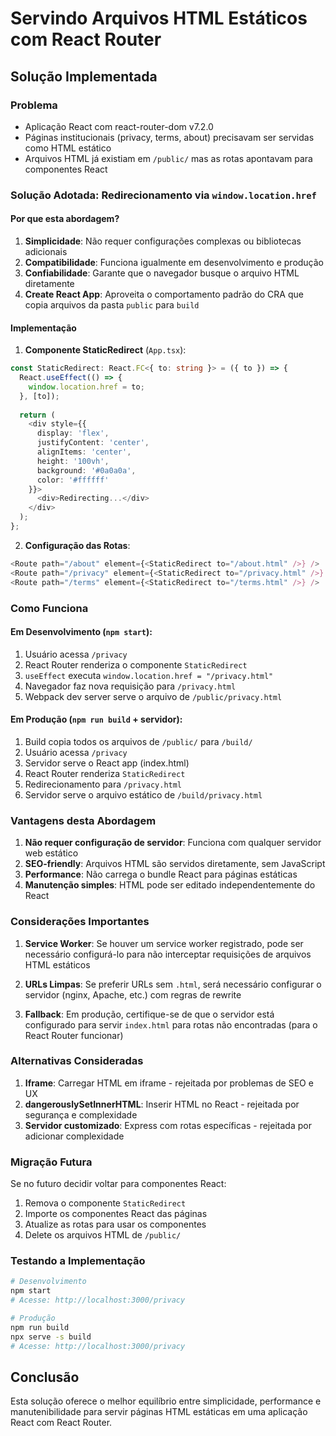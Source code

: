 # Servindo Arquivos HTML Estáticos com React Router

## Solução Implementada

### Problema
- Aplicação React com react-router-dom v7.2.0
- Páginas institucionais (privacy, terms, about) precisavam ser servidas como HTML estático
- Arquivos HTML já existiam em `/public/` mas as rotas apontavam para componentes React

### Solução Adotada: Redirecionamento via `window.location.href`

#### Por que esta abordagem?
1. **Simplicidade**: Não requer configurações complexas ou bibliotecas adicionais
2. **Compatibilidade**: Funciona igualmente em desenvolvimento e produção
3. **Confiabilidade**: Garante que o navegador busque o arquivo HTML diretamente
4. **Create React App**: Aproveita o comportamento padrão do CRA que copia arquivos da pasta `public` para `build`

#### Implementação

1. **Componente StaticRedirect** (`App.tsx`):
```typescript
const StaticRedirect: React.FC<{ to: string }> = ({ to }) => {
  React.useEffect(() => {
    window.location.href = to;
  }, [to]);
  
  return (
    <div style={{
      display: 'flex',
      justifyContent: 'center',
      alignItems: 'center',
      height: '100vh',
      background: '#0a0a0a',
      color: '#ffffff'
    }}>
      <div>Redirecting...</div>
    </div>
  );
};
```

2. **Configuração das Rotas**:
```typescript
<Route path="/about" element={<StaticRedirect to="/about.html" />} />
<Route path="/privacy" element={<StaticRedirect to="/privacy.html" />} />
<Route path="/terms" element={<StaticRedirect to="/terms.html" />} />
```

### Como Funciona

#### Em Desenvolvimento (`npm start`):
1. Usuário acessa `/privacy`
2. React Router renderiza o componente `StaticRedirect`
3. `useEffect` executa `window.location.href = "/privacy.html"`
4. Navegador faz nova requisição para `/privacy.html`
5. Webpack dev server serve o arquivo de `/public/privacy.html`

#### Em Produção (`npm run build` + servidor):
1. Build copia todos os arquivos de `/public/` para `/build/`
2. Usuário acessa `/privacy`
3. Servidor serve o React app (index.html)
4. React Router renderiza `StaticRedirect`
5. Redirecionamento para `/privacy.html`
6. Servidor serve o arquivo estático de `/build/privacy.html`

### Vantagens desta Abordagem

1. **Não requer configuração de servidor**: Funciona com qualquer servidor web estático
2. **SEO-friendly**: Arquivos HTML são servidos diretamente, sem JavaScript
3. **Performance**: Não carrega o bundle React para páginas estáticas
4. **Manutenção simples**: HTML pode ser editado independentemente do React

### Considerações Importantes

1. **Service Worker**: Se houver um service worker registrado, pode ser necessário configurá-lo para não interceptar requisições de arquivos HTML estáticos

2. **URLs Limpas**: Se preferir URLs sem `.html`, será necessário configurar o servidor (nginx, Apache, etc.) com regras de rewrite

3. **Fallback**: Em produção, certifique-se de que o servidor está configurado para servir `index.html` para rotas não encontradas (para o React Router funcionar)

### Alternativas Consideradas

1. **Iframe**: Carregar HTML em iframe - rejeitada por problemas de SEO e UX
2. **dangerouslySetInnerHTML**: Inserir HTML no React - rejeitada por segurança e complexidade
3. **Servidor customizado**: Express com rotas específicas - rejeitada por adicionar complexidade

### Migração Futura

Se no futuro decidir voltar para componentes React:
1. Remova o componente `StaticRedirect`
2. Importe os componentes React das páginas
3. Atualize as rotas para usar os componentes
4. Delete os arquivos HTML de `/public/`

### Testando a Implementação

```bash
# Desenvolvimento
npm start
# Acesse: http://localhost:3000/privacy

# Produção
npm run build
npx serve -s build
# Acesse: http://localhost:3000/privacy
```

## Conclusão

Esta solução oferece o melhor equilíbrio entre simplicidade, performance e manutenibilidade para servir páginas HTML estáticas em uma aplicação React com React Router.
